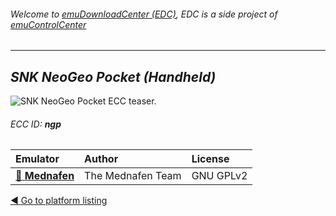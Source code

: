###### Welcome to [emuDownloadCenter (EDC)](https://github.com/PhoenixInteractiveNL/emuDownloadCenter/wiki/), EDC is a side project of [emuControlCenter](https://github.com/PhoenixInteractiveNL/emuControlCenter/wiki/)
***
## _SNK NeoGeo Pocket (Handheld)_
![](https://raw.githubusercontent.com/wiki/PhoenixInteractiveNL/emuDownloadCenter/images_platform/ecc_ngp_teaser.png "SNK NeoGeo Pocket ECC teaser.")
###### ECC ID: **ngp**

| Emulator   | Author      | License     |
|:-----------|:------------|:------------|
| [:file_folder: **Mednafen**](https://github.com/PhoenixInteractiveNL/emuDownloadCenter/wiki/Emulator-mednafen#menu) | The Mednafen Team | GNU GPLv2 |

[:arrow_backward: Go to platform listing](https://github.com/PhoenixInteractiveNL/emuDownloadCenter/wiki/EDC-Platform-List)
